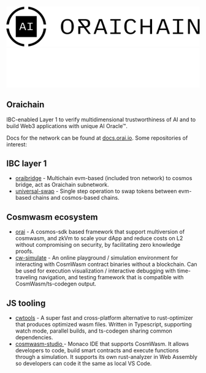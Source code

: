 ![Banner!](https://github.com/oraichain/orai/raw/master/doc/logo-full-h-light.png#gh-light-mode-only)
![Banner!](https://github.com/oraichain/orai/raw/master/doc/logo-full-h-dark.png#gh-dark-mode-only)

## Oraichain

IBC-enabled Layer 1 to verify multidimensional trustworthiness of AI and to build Web3 applications with unique AI Oracle™.

Docs for the network can be found at [docs.orai.io](https://docs.orai.io/). Some repositories of interest:

## IBC layer 1

- [oraibridge](https://github.com/oraichain/gravity-bridge) - Multichain evm-based (included tron network) to cosmos bridge, act as Oraichain subnetwork.
- [universal-swap](https://github.com/oraichain/ibc-bridge-wasm) - Single step operation to swap tokens between evm-based chains and cosmos-based chains.

## Cosmwasm ecosystem

- [orai](https://github.com/oraichain/orai) - A cosmos-sdk based framework that support multiversion of cosmwasm, and zkVm to scale your dApp and reduce costs on L2 without compromising on security, by facilitating zero knowledge proofs.
- [cw-simulate](https://github.com/oraichain/cw-simulate) - An online playground / simulation environment for interacting with CosmWasm contract binaries without a blockchain. Can be used for execution visualization / interactive debugging with time-traveling navigation, and testing framework that is compatible with CosmWasm/ts-codegen output.

## JS tooling

- [cwtools](https://github.com/oraichain/cosmwasm-tools) - A super fast and cross-platform alternative to rust-optimizer that produces optimized wasm files. Written in Typescript, supporting watch mode, parallel builds, and ts-codegen sharing common dependencies.
- [cosmwasm-studio ](https://github.com/oraichain/smart-studio) - Monaco IDE that supports CosmWasm. It allows developers to code, build smart contracts and execute functions through a simulation. It supports its own rust-analyzer in Web Assembly so developers can code it the same as local VS Code.

<!--

**Here are some ideas to get you started:**

🙋‍♀️ A short introduction - what is your organization all about?
🌈 Contribution guidelines - how can the community get involved?
👩‍💻 Useful resources - where can the community find your docs? Is there anything else the community should know?
🍿 Fun facts - what does your team eat for breakfast?
🧙 Remember, you can do mighty things with the power of [Markdown](https://docs.github.com/github/writing-on-github/getting-started-with-writing-and-formatting-on-github/basic-writing-and-formatting-syntax)
-->
